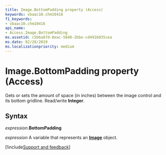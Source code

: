 ```yaml
---
title: Image.BottomPadding property (Access)
keywords: vbaac10.chm10416
f1_keywords:
- vbaac10.chm10416
api_name:
- Access.Image.BottomPadding
ms.assetid: c5b6a87d-8eac-5840-2bbe-cd491b035cea
ms.date: 02/28/2019
ms.localizationpriority: medium
---
```



# Image.BottomPadding property (Access)

Gets or sets the amount of space (in inches) between the image control and its bottom gridline. Read/write **Integer**.


## Syntax

_expression_.**BottomPadding**

_expression_ A variable that represents an **[Image](Access.Image.md)** object.



[!include[Support and feedback](~/includes/feedback-boilerplate.md)]
